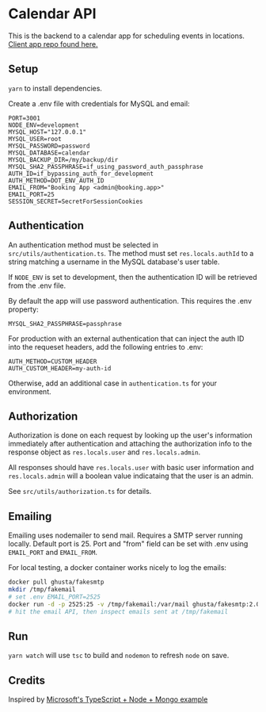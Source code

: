 # Calendar API

This is the backend to a calendar app for scheduling events in locations.
[Client app repo found here.](https://github.com/dwmorrin/material-calendar)

## Setup

`yarn` to install dependencies.

Create a .env file with credentials for MySQL and email:

```
PORT=3001
NODE_ENV=development
MYSQL_HOST="127.0.0.1"
MYSQL_USER=root
MYSQL_PASSWORD=password
MYSQL_DATABASE=calendar
MYSQL_BACKUP_DIR=/my/backup/dir
MYSQL_SHA2_PASSPHRASE=if_using_password_auth_passphrase
AUTH_ID=if_bypassing_auth_for_development
AUTH_METHOD=DOT_ENV_AUTH_ID
EMAIL_FROM="Booking App <admin@booking.app>"
EMAIL_PORT=25
SESSION_SECRET=SecretForSessionCookies
```

## Authentication

An authentication method must be selected in `src/utils/authentication.ts`.
The method must set `res.locals.authId` to a string matching a username in the
MySQL database's user table.

If `NODE_ENV` is set to development, then the authentication ID will be retrieved
from the .env file.

By default the app will use password authentication.
This requires the .env property:

```
MYSQL_SHA2_PASSPHRASE=passphrase
```

For production with an external authentication that can inject the auth ID into
the requeset headers, add the following entries to .env:

```
AUTH_METHOD=CUSTOM_HEADER
AUTH_CUSTOM_HEADER=my-auth-id
```

Otherwise, add an additional case in `authentication.ts` for
your environment.

## Authorization

Authorization is done on each request by looking up the user's information
immediately after authentication and attaching the authorization info to the
response object as `res.locals.user` and `res.locals.admin`.

All responses should have `res.locals.user` with basic user information and
`res.locals.admin` will a boolean value indicataing that the user is an admin.

See `src/utils/authorization.ts` for details.

## Emailing

Emailing uses nodemailer to send mail. Requires a SMTP server running locally.
Default port is 25. Port and "from" field can be set with .env using
`EMAIL_PORT` and `EMAIL_FROM`.

For local testing, a docker container works nicely to log the emails:

```sh
docker pull ghusta/fakesmtp
mkdir /tmp/fakemail
# set .env EMAIL_PORT=2525
docker run -d -p 2525:25 -v /tmp/fakemail:/var/mail ghusta/fakesmtp:2.0
# hit the email API, then inspect emails sent at /tmp/fakemail
```

## Run

`yarn watch` will use `tsc` to build and `nodemon` to refresh `node` on save.

## Credits

Inspired by [Microsoft's TypeScript + Node + Mongo example](https://github.com/microsoft/TypeScript-Node-Starter)
